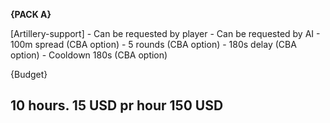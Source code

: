 **{PACK A}**

[Artillery-support]
    - Can be requested by player
    - Can be requested by AI
    - 100m spread   (CBA option)
    - 5 rounds      (CBA option)
    - 180s delay    (CBA option)
    - Cooldown 180s (CBA option)

{Budget}

10 hours.
15 USD pr hour
150 USD
-------------------------------